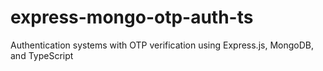 # express-mongo-otp-auth-ts
Authentication systems with OTP verification using Express.js, MongoDB, and TypeScript
